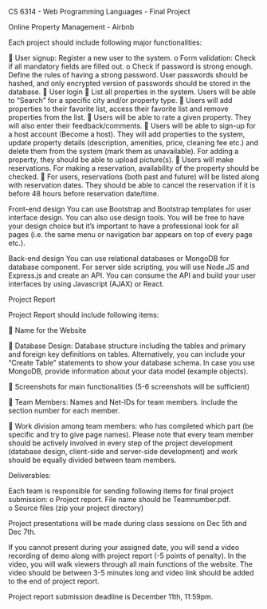 CS 6314 - Web Programming Languages - Final Project

Online Property Management - Airbnb

Each project should include following major functionalities:

	User signup: Register a new user to the system. 
o	Form validation: Check if all mandatory fields are filled out. 
o	Check if password is strong enough. Define the rules of having a strong password. User passwords should be hashed, and only encrypted version of passwords should be stored in the database.
	User login
	List all properties in the system. Users will be able to “Search” for a specific city and/or property type. 
	Users will add properties to their favorite list, access their favorite list and remove properties from the list.
	Users will be able to rate a given property. They will also enter their feedback/comments.
	Users will be able to sign-up for a host account (Become a host). They will add properties to the system, update property details (description, amenities, price, cleaning fee etc.) and delete them from the system (mark them as unavailable). For adding a property, they should be able to upload picture(s).
	Users will make reservations.  For making a reservation, availability of the property should be checked.
	For users, reservations (both past and future) will be listed along with reservation dates. They should be able to cancel the reservation if it is before 48 hours before reservation date/time.

Front-end design
You can use Bootstrap and Bootstrap templates for user interface design. You can also use design tools. You will be free to have your design choice but it’s important to have a professional look for all pages (i.e. the same menu or navigation bar appears on top of every page etc.). 


Back-end design
You can use relational databases or MongoDB for database component. 
For server side scripting, you will use Node.JS and Express.js and create an API.
You can consume the API and build your user interfaces by using Javascript (AJAX) or React. 

Project Report

Project Report should include following items:

	Name for the Website

	Database Design: Database structure including the tables and primary and foreign key definitions on tables.  Alternatively, you can include your “Create Table” statements to show your database schema. In case you use MongoDB, provide information about your data model (example objects).

	Screenshots for main functionalities (5-6 screenshots will be sufficient)

	Team Members: Names and Net-IDs for team members. Include the section number for each member.

	Work division among team members: who has completed which part (be specific and try to give page names). Please note that every team member should be actively involved in every step of the project development (database design, client-side and server-side development) and work should be equally divided between team members.



Deliverables:

Each team is responsible for sending following items for final project submission:
o	Project report. File name should be Teamnumber.pdf.  
o	Source files (zip your project directory)

Project presentations will be made during class sessions on Dec 5th and Dec 7th. 

If you cannot present during your assigned date, you will send a video recording of demo along with project report (-5 points of penalty). In the video, you will walk viewers through all main functions of the website. The video should be between 3-5 minutes long and video link should be added to the end of project report.


Project report submission deadline is December 11th, 11:59pm. 



